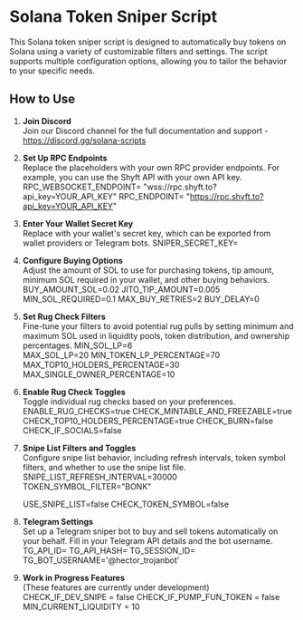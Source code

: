 # Solana Token Sniper Script

This Solana token sniper script is designed to automatically buy tokens on Solana using a variety of customizable filters and settings. The script supports multiple configuration options, allowing you to tailor the behavior to your specific needs.

## How to Use

1. **Join Discord**  
   Join our Discord channel for the full documentation and support - https://discord.gg/solana-scripts

2. **Set Up RPC Endpoints**  
   Replace the placeholders with your own RPC provider endpoints. For example, you can use the Shyft API with your own API key.
   RPC_WEBSOCKET_ENDPOINT= "wss://rpc.shyft.to?api_key=YOUR_API_KEY"
   RPC_ENDPOINT= "https://rpc.shyft.to?api_key=YOUR_API_KEY"

3. **Enter Your Wallet Secret Key**  
   Replace with your wallet's secret key, which can be exported from wallet providers or Telegram bots.
   SNIPER_SECRET_KEY=

4. **Configure Buying Options**  
   Adjust the amount of SOL to use for purchasing tokens, tip amount, minimum SOL required in your wallet, and other buying behaviors.
   BUY_AMOUNT_SOL=0.02 
   JITO_TIP_AMOUNT=0.005 
   MIN_SOL_REQUIRED=0.1 
   MAX_BUY_RETRIES=2 
   BUY_DELAY=0 

5. **Set Rug Check Filters**  
   Fine-tune your filters to avoid potential rug pulls by setting minimum and maximum SOL used in liquidity pools, token distribution, and ownership percentages.
   MIN_SOL_LP=6  
   MAX_SOL_LP=20 
   MIN_TOKEN_LP_PERCENTAGE=70 
   MAX_TOP10_HOLDERS_PERCENTAGE=30 
   MAX_SINGLE_OWNER_PERCENTAGE=10 

6. **Enable Rug Check Toggles**  
   Toggle individual rug checks based on your preferences.
   ENABLE_RUG_CHECKS=true 
   CHECK_MINTABLE_AND_FREEZABLE=true 
   CHECK_TOP10_HOLDERS_PERCENTAGE=true
   CHECK_BURN=false
   CHECK_IF_SOCIALS=false

7. **Snipe List Filters and Toggles**  
   Configure snipe list behavior, including refresh intervals, token symbol filters, and whether to use the snipe list file.
   SNIPE_LIST_REFRESH_INTERVAL=30000 
   TOKEN_SYMBOL_FILTER="BONK" 

   USE_SNIPE_LIST=false 
   CHECK_TOKEN_SYMBOL=false

8. **Telegram Settings**  
   Set up a Telegram sniper bot to buy and sell tokens automatically on your behalf. Fill in your Telegram API details and the bot username.
   TG_API_ID=
   TG_API_HASH=
   TG_SESSION_ID=
   TG_BOT_USERNAME='@hector_trojanbot'

9. **Work in Progress Features**  
   (These features are currently under development)
   CHECK_IF_DEV_SNIPE = false
   CHECK_IF_PUMP_FUN_TOKEN = false
   MIN_CURRENT_LIQUIDITY = 10
